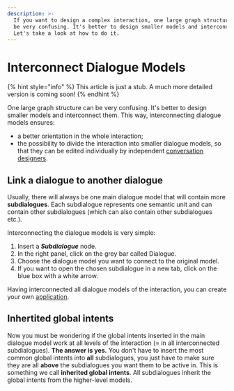 ```yaml
---
description: >-
  If you want to design a complex interaction, one large graph structure could
  be very confusing. It's better to design smaller models and interconnect them.
  Let's take a look at how to do it.
---
```


# Interconnect Dialogue Models

{% hint style="info" %}
This article is just a stub. A much more detailed version is coming soon!
{% endhint %}

One large graph structure can be very confusing. It's better to design smaller models and interconnect them. This way, interconnecting dialogue models ensures:

* a better orientation in the whole interaction;
* the possibility to divide the interaction into smaller dialogue models, so that they can be edited individually by independent [conversation designers](../collaborate.md).

## Link a dialogue to another dialogue

Usually, there will always be one main dialogue model that will contain more **subdialogues**. Each subdialogue represents one semantic unit and can contain other subdialogues \(which can also contain other subdialogues etc.\).

Interconnecting the dialogue models is very simple:

1. Insert a _**Subdialogue**_ node.
2. In the right panel, click on the grey bar called Dialogue.
3. Choose the dialogue model you want to connect to the original model.
4. If you want to open the chosen subdialogue in a new tab, click on the blue box with a white arrow.

Having interconnected all dialogue models of the interaction, you can create your own [application](../applications/).

## **Inhertited global intents**

Now you must be wondering if the global intents inserted in the main dialogue model work at all levels of the interaction \(= in all interconnected subdialogues\). **The answer is yes.** You don't have to insert the most common global intents into **all** subdialogues, you just have to make sure they are all **above** the subdialogues you want them to be active in. This is something we call **inherited global intents**. All subdialogues inherit the global intents from the higher-level models.



